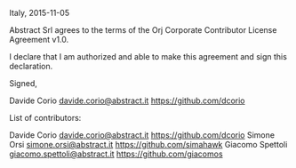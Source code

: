 Italy, 2015-11-05

Abstract Srl agrees to the terms of the Orj Corporate Contributor License
Agreement v1.0.

I declare that I am authorized and able to make this agreement and sign this 
declaration.

Signed,

Davide Corio davide.corio@abstract.it https://github.com/dcorio


List of contributors:

Davide Corio davide.corio@abstract.it https://github.com/dcorio
Simone Orsi simone.orsi@abstract.it https://github.com/simahawk
Giacomo Spettoli giacomo.spettoli@abstract.it https://github.com/giacomos 
